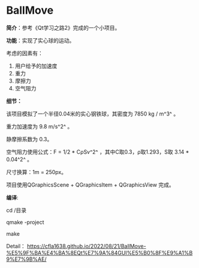 # BallMove

**简介**：参考《Qt学习之路2》完成的一个小项目。

**功能**：实现了实心球的运动。

考虑的因素有：

1. 用户给予的加速度
2. 重力
3. 摩擦力
4. 空气阻力

**细节：**

该项目模拟了一个半径0.04米的实心钢铁球，其密度为 7850 kg / m^3^ 。

重力加速度为 9.8 m/s^2^ 。 

静摩擦系数为 0.3。

空气阻力使用公式：F = 1/2 * CρSv^2^ ，其中C取0.3，ρ取1.293，S取 3.14 * 0.04^2^ 。

尺寸换算：1m = 250px。



项目使用QGraphicsScene + QGraphicsItem + QGraphicsView 完成。

**编译**:

cd /目录

qmake -project

make



Detail： https://cfla1638.github.io/2022/08/21/BallMove-%E5%9F%BA%E4%BA%8EQt%E7%9A%84GUI%E5%B0%8F%E9%A1%B9%E7%9B%AE/ 